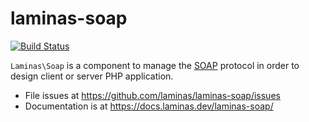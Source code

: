# laminas-soap

[![Build Status](https://github.com/laminas/laminas-soap/workflows/Continuous%20Integration/badge.svg)](https://github.com/laminas/laminas-soap/actions?query=workflow%3A"Continuous+Integration")

`Laminas\Soap` is a component to manage the [SOAP](http://en.wikipedia.org/wiki/SOAP)
protocol in order to design client or server PHP application.

- File issues at https://github.com/laminas/laminas-soap/issues
- Documentation is at https://docs.laminas.dev/laminas-soap/
